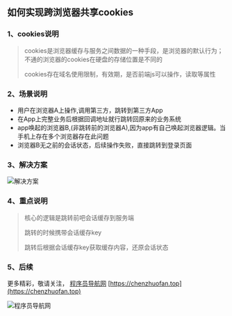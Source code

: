 ## 如何实现跨浏览器共享cookies

###  1、cookies说明

> cookies是浏览器缓存与服务之间数据的一种手段，是浏览器的默认行为；不通的浏览器的cookies在硬盘的存储位置是不同的
>
> cookies存在域名使用限制，有效期，是否前端js可以操作，读取等属性



### 2、场景说明

+ 用户在浏览器A上操作,调用第三方，跳转到第三方App
+ 在App上完整业务后根据回调地址就行跳转回原来的业务系统
+ app唤起的浏览器B,(非跳转前的浏览器A),因为app有自己唤起浏览器逻辑。当手机上存在多个浏览器存在此问题
+ 浏览器B无之前的会话状态，后续操作失败，直接跳转到登录页面



### 3、解决方案

![解决方案](D:\data\dataImages\跨浏览器cookies共享.png)



### 4、重点说明

> 核心的逻辑是跳转前吧会话缓存到服务端
>
> 跳转的时候携带会话缓存key
>
> 跳转后根据会话缓存key获取缓存内容，还原会话状态

### 5、后续

更多精彩，敬请关注， [ 程序员导航网](https://chenzhuofan.top)  [https://chenzhuofan.top](https://chenzhuofan.top)

![程序员导航网](D:\data\dataImages\卓帆网.png)
